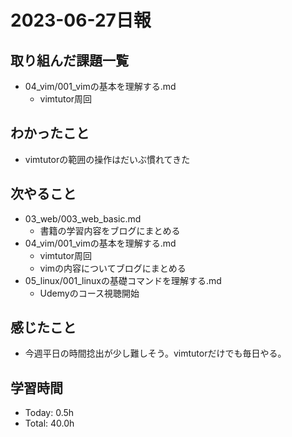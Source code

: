 # 2023-06-27日報

## 取り組んだ課題一覧
* 04_vim/001_vimの基本を理解する.md
  * vimtutor周回

## わかったこと
* vimtutorの範囲の操作はだいぶ慣れてきた

## 次やること
* 03_web/003_web_basic.md
  * 書籍の学習内容をブログにまとめる
* 04_vim/001_vimの基本を理解する.md
  * vimtutor周回
  * vimの内容についてブログにまとめる
* 05_linux/001_linuxの基礎コマンドを理解する.md
  * Udemyのコース視聴開始    

## 感じたこと
* 今週平日の時間捻出が少し難しそう。vimtutorだけでも毎日やる。 

## 学習時間
* Today: 0.5h
* Total: 40.0h
